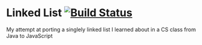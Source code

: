 Linked List [![Build Status](https://travis-ci.org/ambidexterich/linkedlist-js.png?branch=master)](https://travis-ci.org/ambidexterich/linkedlist-js)
===========

My attempt at porting a singlely linked list I learned about in a CS class from Java to JavaScript